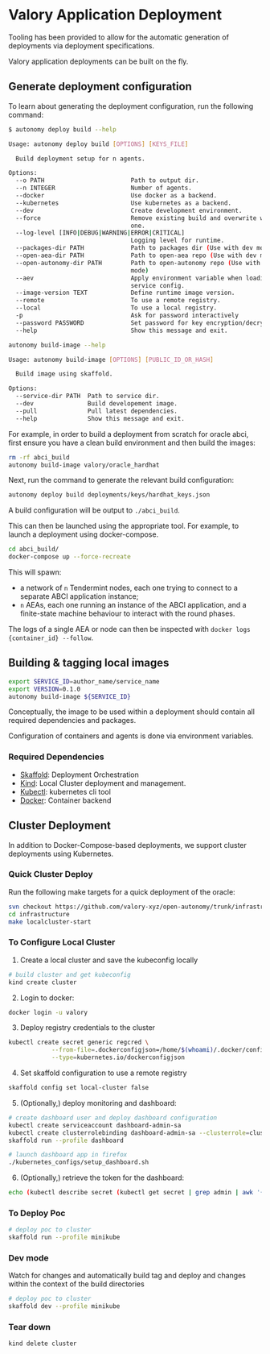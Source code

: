 # Valory Application Deployment

Tooling has been provided to allow for the automatic generation of deployments via deployment specifications.

Valory application deployments can be built on the fly.

## Generate deployment configuration

To learn about generating the deployment configuration, run the following command:

```bash
$ autonomy deploy build --help

Usage: autonomy deploy build [OPTIONS] [KEYS_FILE]

  Build deployment setup for n agents.

Options:
  --o PATH                        Path to output dir.
  --n INTEGER                     Number of agents.
  --docker                        Use docker as a backend.
  --kubernetes                    Use kubernetes as a backend.
  --dev                           Create development environment.
  --force                         Remove existing build and overwrite with new
                                  one.
  --log-level [INFO|DEBUG|WARNING|ERROR|CRITICAL]
                                  Logging level for runtime.
  --packages-dir PATH             Path to packages dir (Use with dev mode)
  --open-aea-dir PATH             Path to open-aea repo (Use with dev mode)
  --open-autonomy-dir PATH        Path to open-autonomy repo (Use with dev
                                  mode)
  --aev                           Apply environment variable when loading
                                  service config.
  --image-version TEXT            Define runtime image version.
  --remote                        To use a remote registry.
  --local                         To use a local registry.
  -p                              Ask for password interactively
  --password PASSWORD             Set password for key encryption/decryption
  --help                          Show this message and exit.

```

```bash
autonomy build-image --help

Usage: autonomy build-image [OPTIONS] [PUBLIC_ID_OR_HASH]

  Build image using skaffold.

Options:
  --service-dir PATH  Path to service dir.
  --dev               Build developement image.
  --pull              Pull latest dependencies.
  --help              Show this message and exit.

```

For example, in order to build a deployment from scratch for oracle abci, first ensure you have a clean build environment and then build the images:
```bash
rm -rf abci_build
autonomy build-image valory/oracle_hardhat
```

Next, run the command to generate the relevant build configuration:
```bash
autonomy deploy build deployments/keys/hardhat_keys.json
```

A build configuration will be output to `./abci_build`.

This can then be launched using the appropriate tool. For example, to launch a deployment using docker-compose.

```bash
cd abci_build/
docker-compose up --force-recreate
```

This will spawn:

- a network of `n` Tendermint nodes, each one trying to connect to a separate ABCI application instance;
- `n` AEAs, each one running an instance of the ABCI application, and a finite-state machine behaviour to interact with the round phases.

The logs of a single AEA or node can then be inspected with `docker logs {container_id} --follow`.

## Building & tagging local images

```bash
export SERVICE_ID=author_name/service_name
export VERSION=0.1.0
autonomy build-image ${SERVICE_ID}
```

Conceptually, the image to be used within a deployment should contain all required dependencies and packages.

Configuration of containers and agents is done via environment variables.

### Required Dependencies

- [Skaffold](https://skaffold.dev/docs/install/): Deployment Orchestration
- [Kind](https://kind.sigs.k8s.io/docs/user/quick-start/#installation): Local Cluster deployment and management.
- [Kubectl](https://kubernetes.io/docs/tasks/tools/): kubernetes cli tool
- [Docker](https://docs.docker.com/get-docker/): Container backend


## Cluster Deployment

In addition to Docker-Compose-based deployments, we support cluster deployments using Kubernetes.

### Quick Cluster Deploy

Run the following make targets for a quick deployment of the oracle:
```bash
svn checkout https://github.com/valory-xyz/open-autonomy/trunk/infrastructure
cd infrastructure
make localcluster-start
```

### To Configure Local Cluster

1. Create a local cluster and save the kubeconfig locally
```bash
# build cluster and get kubeconfig
kind create cluster
```

2. Login to docker:
```bash
docker login -u valory
```

3. Deploy registry credentials to the cluster
```bash
kubectl create secret generic regcred \
            --from-file=.dockerconfigjson=/home/$(whoami)/.docker/config.json \
            --type=kubernetes.io/dockerconfigjson
```

4. Set skaffold configuration to use a remote registry
```bash
skaffold config set local-cluster false
```

5. (Optionally,) deploy monitoring and dashboard:
```bash
# create dashboard user and deploy dashboard configuration
kubectl create serviceaccount dashboard-admin-sa
kubectl create clusterrolebinding dashboard-admin-sa --clusterrole=cluster-admin --serviceaccount=default:dashboard-admin-sa
skaffold run --profile dashboard

# launch dashboard app in firefox
./kubernetes_configs/setup_dashboard.sh
```

6. (Optionally,) retrieve the token for the dashboard:
```bash
echo (kubectl describe secret (kubectl get secret | grep admin | awk '{print $1}') | grep token: | awk '{print $2}')
```

### To Deploy Poc

```bash
# deploy poc to cluster
skaffold run --profile minikube
```

### Dev mode

Watch for changes and automatically build tag and deploy and changes within the context of the build directories

```bash
# deploy poc to cluster
skaffold dev --profile minikube
```

### Tear down
```bash
kind delete cluster
```
